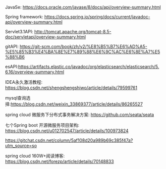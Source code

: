 JavaSe: <https://docs.oracle.com/javase/8/docs/api/overview-summary.html>

Spring framework: <https://docs.spring.io/spring/docs/current/javadoc-api/overview-summary.html>

Servlet3.1API: <http://tomcat.apache.org/tomcat-8.5-doc/servletapi/overview-summary.html>

gitAPI: <https://git-scm.com/book/zh/v2/%E8%B5%B7%E6%AD%A5-%E5%85%B3%E4%BA%8E%E7%89%88%E6%9C%AC%E6%8E%A7%E5%88%B6>

esAPI:<https://artifacts.elastic.co/javadoc/org/elasticsearch/elasticsearch/5.6.16/overview-summary.html>

IDEA永久激活教程: <https://blog.csdn.net/shengshengshiwo/article/details/79599761>

mysql查询选择:https://blog.csdn.net/weixin_33869377/article/details/86265527

spring cloud 微服务下分布式事务解决方案: https://github.com/seata/seata

七个Spring boot 开源微服务项目架构: https://blog.csdn.net/u012702547/article/details/100973824

https://gitchat.csdn.net/column/5af108d20a989b69c385f47a?utm_source=so

spring cloud 160W+阅读博客: https://blog.csdn.net/forezp/article/details/70148833
